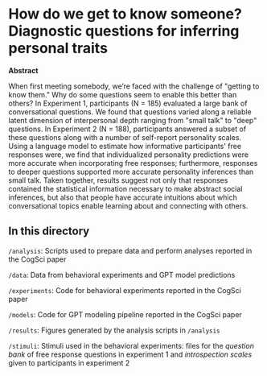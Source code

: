 # How do we get to know someone? Diagnostic questions for inferring personal traits


**Abstract**

When first meeting somebody, we’re faced with the challenge of "getting to know them." Why do some questions seem to enable this better than others? In Experiment 1, participants (N = 185) evaluated a large bank of conversational questions. We found that questions varied along a reliable latent dimension of interpersonal depth ranging from "small talk" to "deep" questions. In Experiment 2 (N = 188), participants answered a subset of these questions along with a number of self-report personality scales. Using a language model to estimate how informative participants' free responses were, we find that individualized personality predictions were more accurate when incorporating free responses; furthermore, responses to deeper questions supported more accurate personality inferences than small talk. Taken together, results suggest not only that responses contained the statistical information necessary to make abstract social inferences, but also that people have accurate intuitions about which conversational topics enable learning about and connecting with others.


## In this directory

`/analysis`: Scripts used to prepare data and perform analyses reported in the CogSci paper

`/data`: Data from behavioral experiments and GPT model predictions

`/experiments`: Code for behavioral experiments reported in the CogSci paper

`/models`: Code for GPT modeling pipeline reported in the CogSci paper

`/results`: Figures generated by the analysis scripts in `/analysis`

`/stimuli`: Stimuli used in the behavioral experiments: files for the *question bank* of free response questions in experiment 1 and *introspection scales* given to participants in experiment 2



